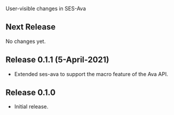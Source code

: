 User-visible changes in SES-Ava

## Next Release

No changes yet.

## Release 0.1.1 (5-April-2021)

- Extended ses-ava to support the macro feature of the Ava API.

## Release 0.1.0

- Initial release.
